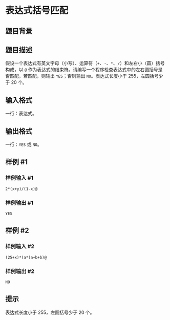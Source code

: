 # 表达式括号匹配

## 题目背景



## 题目描述

假设一个表达式有英文字母（小写）、运算符（`+`、`-`、`*`、`/`）和左右小（圆）括号构成，以 `@` 作为表达式的结束符。请编写一个程序检查表达式中的左右圆括号是否匹配，若匹配，则输出 `YES`；否则输出 `NO`。表达式长度小于 $255$，左圆括号少于 $20$ 个。


## 输入格式

一行：表达式。


## 输出格式

一行：`YES` 或 `NO`。


## 样例 #1

### 样例输入 #1
```
2*(x+y)/(1-x)@
```

### 样例输出 #1

```
YES
```

## 样例 #2

### 样例输入 #2
```
(25+x)*(a*(a+b+b)@
```

### 样例输出 #2

```
NO
```

## 提示

表达式长度小于 $255$，左圆括号少于 $20$ 个。


